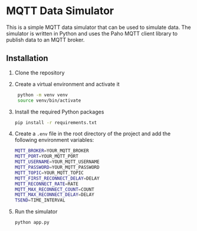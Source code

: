 # MQTT Data Simulator

This is a simple MQTT data simulator that can be used to simulate data. The simulator is written in Python and uses the Paho MQTT client library to publish data to an MQTT broker.

## Installation

1. Clone the repository

2. Create a virtual environment and activate it

   ```bash
    python -m venv venv
    source venv/bin/activate
   ```

3. Install the required Python packages

   ```bash
   pip install -r requirements.txt
   ```

4. Create a `.env` file in the root directory of the project and add the following environment variables:

   ```bash
   MQTT_BROKER=YOUR_MQTT_BROKER
   MQTT_PORT=YOUR_MQTT_PORT
   MQTT_USERNAME=YOUR_MQTT_USERNAME
   MQTT_PASSWORD=YOUR_MQTT_PASSWORD
   MQTT_TOPIC=YOUR_MQTT_TOPIC
   MQTT_FIRST_RECONNECT_DELAY=DELAY
   MQTT_RECONNECT_RATE=RATE
   MQTT_MAX_RECONNECT_COUNT=COUNT
   MQTT_MAX_RECONNECT_DELAY=DELAY
   TSEND=TIME_INTERVAL
   ```

5. Run the simulator

   ```bash
   python app.py
   ```
